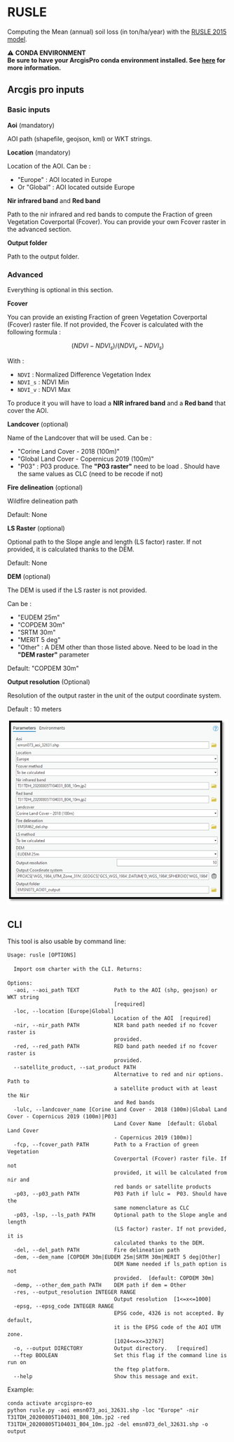 # RUSLE
Computing the Mean (annual) soil loss (in ton/ha/year) with the [RUSLE 2015 model](https://web.jrc.ec.europa.eu/policy-model-inventory/explore/models/model-rusle2015/).

:warning: **CONDA ENVIRONMENT**  
**Be sure to have your ArcgisPro conda environment installed.
See [here](https://git.unistra.fr/sertit/arcgis-pro/sertit-eo-conda-environment) for more information.**


## Arcgis pro inputs

### Basic inputs

**Aoi** (mandatory)

AOI path (shapefile, geojson, kml) or WKT strings.

**Location** (mandatory)

Location of the AOI.
Can be :
- "Europe" : AOI located in Europe
- Or "Global" : AOI located outside Europe

**Nir infrared band** and **Red band**

Path to the nir infrared and red bands to compute the Fraction of green Vegetation Coverportal (Fcover). 
You can provide your own Fcover raster in the advanced section.

**Output folder**

Path to the output folder.

### Advanced

Everything is optional in this section.

**Fcover**

You can provide an existing Fraction of green Vegetation Coverportal (Fcover) raster file.
If not provided, the Fcover is calculated  with the following formula :

```math
(NDVI - NDVI_s)/(NDVI_v - NDVI_s)
```

With :
- `NDVI` : Normalized Difference Vegetation Index
- `NDVI_s` : NDVI Min
- `NDVI_v` : NDVI Max

To produce it you will have to load a **NIR infrared band** and a **Red band** that cover the AOI.

**Landcover** (optional)

Name of the Landcover that will be used.
Can be :
- "Corine Land Cover - 2018 (100m)"
- "Global Land Cover - Copernicus 2019 (100m)"
- "P03" : P03 produce. The **"P03 raster"** need to be load . Should have the same values as CLC (need to be recode if not)

**Fire delineation** (optional)

Wildfire delineation path

Default: None

**LS Raster** (optional)

Optional path to the Slope angle and length (LS factor) raster. If not provided, it is calculated thanks to the DEM.

Default: None

**DEM** (optional)

The DEM is used if the LS raster is not provided.

Can be :
- "EUDEM 25m"
- "COPDEM 30m"
- "SRTM 30m"
- "MERIT 5 deg"
- "Other" : A DEM other than those listed above. Need to be load in the **"DEM raster"** parameter

Default: "COPDEM 30m"

**Output resolution** (Optional)

Resolution of the output raster in the unit of the output coordinate system. 

Default : 10 meters

![Arcgis  pro toolbox](Arcgis_pro_Toolbox.PNG)


## CLI

This tool is also usable by command line:
```shell
Usage: rusle [OPTIONS]

  Import osm charter with the CLI. Returns:

Options:
  -aoi, --aoi_path TEXT           Path to the AOI (shp, geojson) or WKT string
                                  [required]
  -loc, --location [Europe|Global]
                                  Location of the AOI  [required]
  -nir, --nir_path PATH           NIR band path needed if no fcover raster is
                                  provided.
  -red, --red_path PATH           RED band path needed if no fcover raster is
                                  provided.
  --satellite_product, --sat_product PATH
                                  Alternative to red and nir options. Path to
                                  a satellite product with at least the Nir
                                  and Red bands
  -lulc, --landcover_name [Corine Land Cover - 2018 (100m)|Global Land Cover - Copernicus 2019 (100m)|P03]
                                  Land Cover Name  [default: Global Land Cover
                                  - Copernicus 2019 (100m)]
  -fcp, --fcover_path PATH        Path to a Fraction of green Vegetation
                                  Coverportal (Fcover) raster file. If not
                                  provided, it will be calculated from nir and
                                  red bands or satellite products
  -p03, --p03_path PATH           P03 Path if lulc =  P03. Should have the
                                  same nomenclature as CLC
  -p03, -lsp, --ls_path PATH      Optional path to the Slope angle and length
                                  (LS factor) raster. If not provided, it is
                                  calculated thanks to the DEM.
  -del, --del_path PATH           Fire delineation path
  -dem, --dem_name [COPDEM 30m|EUDEM 25m|SRTM 30m|MERIT 5 deg|Other]
                                  DEM Name needed if ls_path option is not
                                  provided.  [default: COPDEM 30m]
  -demp, --other_dem_path PATH    DEM path if dem = Other
  -res, --output_resolution INTEGER RANGE
                                  Output resolution  [1<=x<=1000]
  -epsg, --epsg_code INTEGER RANGE
                                  EPSG code, 4326 is not accepted. By default,
                                  it is the EPSG code of the AOI UTM zone.
                                  [1024<=x<=32767]
  -o, --output DIRECTORY          Output directory.   [required]
  --ftep BOOLEAN                  Set this flag if the command line is run on
                                  the ftep platform.
  --help                          Show this message and exit.
```

Example:
```shell
conda activate arcgispro-eo
python rusle.py -aoi emsn073_aoi_32631.shp -loc "Europe" -nir T31TDH_20200805T104031_B08_10m.jp2 -red T31TDH_20200805T104031_B04_10m.jp2 -del emsn073_del_32631.shp -o output
```
